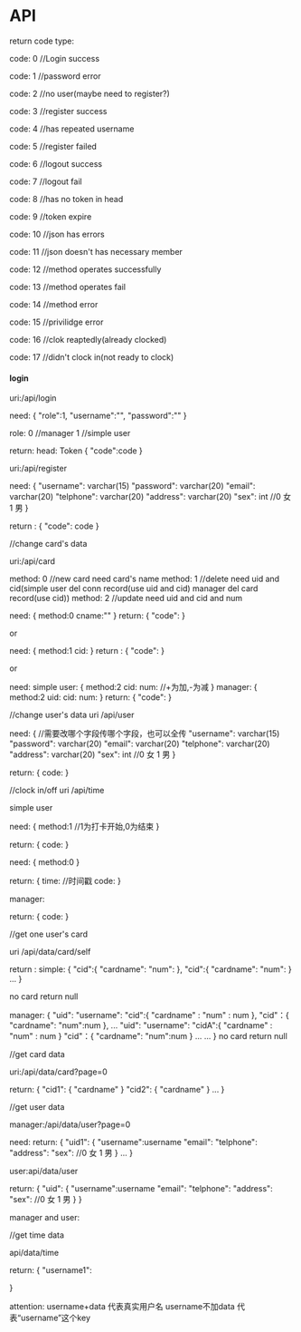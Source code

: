 # API

return code type:

code: 0   //Login success

code: 1   //password error

code: 2   //no user(maybe need to register?)

code: 3   //register success

code: 4   //has repeated username

code: 5   //register failed

code: 6   //logout success

code: 7   //logout fail

code: 8   //has no token in head

code: 9   //token expire 

code: 10  //json has errors

code: 11  //json doesn't has necessary member

code: 12  //method operates successfully

code: 13  //method operates fail

code: 14  //method error

code: 15  //privilidge error

code: 16  //clok reaptedly(already clocked)

code: 17  //didn't clock in(not ready to clock)

#### login

uri:/api/login

need:
{
    "role":1,
    "username":"",
    "password":""
}

role:
0   //manager
1   //simple user

return:
head: Token
{
    "code":code
}

uri:/api/register

need:
{
    "username":  varchar(15)
    "password":  varchar(20)
    "email":     varchar(20)
    "telphone":  varchar(20)
    "address":   varchar(20)
    "sex": int   //0 女 1 男
}

return :
{
    "code": code 
}


//change card's data

uri:/api/card

method: 0 //new card need card's name
method: 1 //delete need uid and cid(simple user del conn record(use uid and cid)     manager del card record(use cid))
method: 2 //update need uid and cid and num

need:
{
    method:0
    cname:""
}
return:
{
    "code":
}

or

need:
{
    method:1
    cid:
}
return :
{
    "code":
}

or

need:
simple user:
{
    method:2
    cid:
    num:        //+为加,-为减
}
manager:
{
    method:2
    uid:
    cid:
    num:
}
return:
{
    "code":
}

//change user's data
uri /api/user

need:
{
    //需要改哪个字段传哪个字段，也可以全传
    "username":  varchar(15)
    "password":  varchar(20)
    "email":     varchar(20)
    "telphone":  varchar(20)
    "address":   varchar(20)
    "sex": int   //0 女 1 男
}

return:
{
    code:
}

//clock in/off
uri /api/time

simple user

need:
{
    method:1 //1为打卡开始,0为结束
}

return:
{
    code:
}

need:
{
    method:0
}

return:
{
    time:   //时间戳
    code:
}

manager:

return:
{
    code:
}


//get one user's card

uri /api/data/card/self

return :
simple:
{
    "cid":{
        "cardname":
        "num":
    },
    "cid":{
        "cardname":
        "num":
    }
    ...
}

no card return null

manager:
{
    "uid":
        "username":
        "cid":{
            "cardname" : 
            "num" : num
        },
        "cid"：{
            "cardname":
            "num":num
        },
        ...
    "uid":
        "username":
        "cidA":{
            "cardname" : 
            "num" : num
        }
        "cid"：{
            "cardname":
            "num":num
        }
        ...
    ...
}
no card return null

//get card data

uri:/api/data/card?page=0

return:
{
    "cid1":
    {
        "cardname"
    }
    "cid2":
    {
        "cardname"
    }
    ...
}

//get  user data

manager:/api/data/user?page=0

need:
return:
{
    "uid1":
    {
        "username":username
        "email":
        "telphone":
        "address":
        "sex":  //0 女  1 男
    }
    ...
}

user:api/data/user

return:
{
    "uid":
    {
        "username":username
        "email":
        "telphone":
        "address":
        "sex":  //0 女  1 男
    }
}

manager and user:

//get time data

api/data/time

return:
{
    "username1":

}

attention:
username+data       代表真实用户名
username不加data    代表“username”这个key
